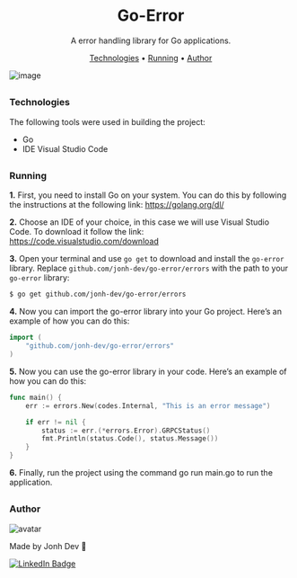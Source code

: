 <h1 align="center"> Go-Error </h1>

<p align="center">A error handling library for Go applications.</p>

<p align="center">
 <a href="#technologies">Technologies</a> •
 <a href="#running">Running</a> •
 <a href="#author">Author</a>
</p>

![image](image.png)

##

### Technologies

The following tools were used in building the project:

- Go
- IDE Visual Studio Code

##

### Running

**1.** First, you need to install Go on your system. You can do this by following the instructions at the following link: https://golang.org/dl/

**2.** Choose an IDE of your choice, in this case we will use Visual Studio Code. To download it follow the link: https://code.visualstudio.com/download

**3.** Open your terminal and use `go get` to download and install the `go-error` library. Replace `github.com/jonh-dev/go-error/errors` with the path to your `go-error` library:

```bash
$ go get github.com/jonh-dev/go-error/errors
```

**4.** Now you can import the go-error library into your Go project. Here’s an example of how you can do this:

```go
import (
    "github.com/jonh-dev/go-error/errors"
)
```

**5.** Now you can use the go-error library in your code. Here’s an example of how you can do this:

```go
func main() {
    err := errors.New(codes.Internal, "This is an error message")

    if err != nil {
        status := err.(*errors.Error).GRPCStatus()
        fmt.Println(status.Code(), status.Message())
    }
}
```

**6.** Finally, run the project using the command go run main.go to run the application.

##

### Author

![avatar](https://user-images.githubusercontent.com/101439670/181940218-4f68ffb9-0d35-40df-b8e9-86629333d244.png)

Made by Jonh Dev 🙏

[![LinkedIn Badge](https://img.shields.io/badge/-LINKEDIN-blue?style=flat-square&logo=Linkedin&logoColor=white&link="https://www.linkedin.com/in/jo%C3%A3o-carlos-schwab-zanardi-752591213/)](https://www.linkedin.com/in/jo%C3%A3o-carlos-schwab-zanardi-752591213/)
